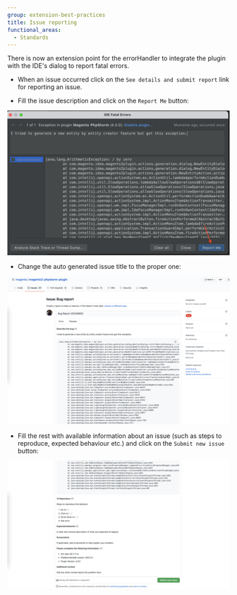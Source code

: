 ```yaml
---
group: extension-best-practices
title: Issue reporting
functional_areas:
  - Standards
---
```


There is now an extension point for the errorHandler to integrate the plugin with the IDE's dialog to report fatal errors.

*  When an issue occurred click on the `See details and submit report` link for reporting an issue.

*  Fill the issue description and click on the `Report Me` button:

![](../../_images/best-practices/phpstorm/report-me.png)

*  Change the auto generated issue title to the proper one:

![](../../_images/best-practices/phpstorm/issue-title.png)

*  Fill the rest with available information about an issue (such as steps to reproduce, expected behaviour etc.) and click on the `Submit new issue` button:

![](../../_images/best-practices/phpstorm/issue-description.png)
